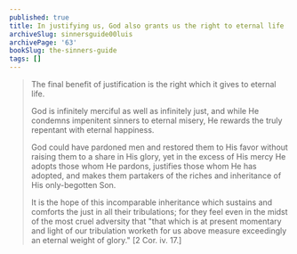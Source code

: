 ```yaml
---
published: true
title: In justifying us, God also grants us the right to eternal life
archiveSlug: sinnersguide00luis
archivePage: '63'
bookSlug: the-sinners-guide
tags: []
---
```


> The final benefit of justification is the right which it gives to eternal life.
>
> God is infinitely merciful as well as infinitely just, and while He condemns impenitent sinners to eternal misery, He rewards the truly repentant with eternal happiness.
>
> God could have pardoned men and restored them to His favor without raising them to a share in His glory, yet in the excess of His mercy He adopts those whom He pardons, justifies those whom He has adopted, and makes them partakers of the riches and inheritance of His only-begotten Son.
>
> It is the hope of this incomparable inheritance which sustains and comforts the just in all their tribulations; for they feel even in the midst of the most cruel adversity that "that which is at present momentary and light of our tribulation worketh for us above measure exceedingly an eternal weight of glory." [2 Cor. iv. 17.]
